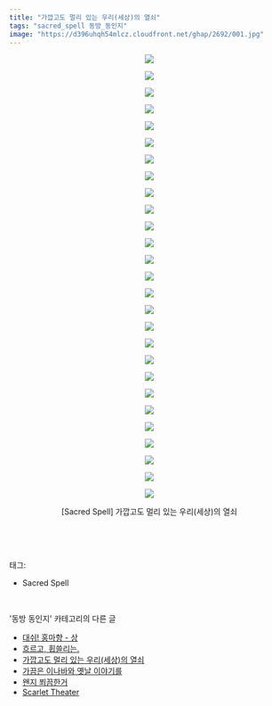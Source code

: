 ```yaml
---
title: "가깝고도 멀리 있는 우리(세상)의 열쇠"
tags: "sacred_spell 동방_동인지"
image: "https://d396uhqh54mlcz.cloudfront.net/ghap/2692/001.jpg"
---
```

<div class="article">
<p style="text-align: center; clear: none; float: none;"><img src="{{ site.imgserver7 }}/ghap/2692/001.jpg"/></p>
<p style="text-align: center; clear: none; float: none;"><img src="{{ site.imgserver7 }}/ghap/2692/002.jpg"/></p>
<p style="text-align: center; clear: none; float: none;"><img src="{{ site.imgserver7 }}/ghap/2692/003.jpg"/></p>
<p style="text-align: center; clear: none; float: none;"><img src="{{ site.imgserver7 }}/ghap/2692/004.jpg"/></p>
<p style="text-align: center; clear: none; float: none;"><img src="{{ site.imgserver7 }}/ghap/2692/005.jpg"/></p>
<p style="text-align: center; clear: none; float: none;"><img src="{{ site.imgserver7 }}/ghap/2692/006.jpg"/></p>
<p style="text-align: center; clear: none; float: none;"><img src="{{ site.imgserver7 }}/ghap/2692/007.jpg"/></p>
<p style="text-align: center; clear: none; float: none;"><img src="{{ site.imgserver7 }}/ghap/2692/008.jpg"/></p>
<p style="text-align: center; clear: none; float: none;"><img src="{{ site.imgserver7 }}/ghap/2692/009.jpg"/></p>
<p style="text-align: center; clear: none; float: none;"><img src="{{ site.imgserver7 }}/ghap/2692/010.jpg"/></p>
<p style="text-align: center; clear: none; float: none;"><img src="{{ site.imgserver7 }}/ghap/2692/011.jpg"/></p>
<p style="text-align: center; clear: none; float: none;"><img src="{{ site.imgserver7 }}/ghap/2692/012.jpg"/></p>
<p style="text-align: center; clear: none; float: none;"><img src="{{ site.imgserver7 }}/ghap/2692/013.jpg"/></p>
<p style="text-align: center; clear: none; float: none;"><img src="{{ site.imgserver7 }}/ghap/2692/014.jpg"/></p>
<p style="text-align: center; clear: none; float: none;"><img src="{{ site.imgserver7 }}/ghap/2692/015.jpg"/></p>
<p style="text-align: center; clear: none; float: none;"><img src="{{ site.imgserver7 }}/ghap/2692/016.jpg"/></p>
<p style="text-align: center; clear: none; float: none;"><img src="{{ site.imgserver7 }}/ghap/2692/017.jpg"/></p>
<p style="text-align: center; clear: none; float: none;"><img src="{{ site.imgserver7 }}/ghap/2692/018.jpg"/></p>
<p style="text-align: center; clear: none; float: none;"><img src="{{ site.imgserver7 }}/ghap/2692/019.jpg"/></p>
<p style="text-align: center; clear: none; float: none;"><img src="{{ site.imgserver7 }}/ghap/2692/020.jpg"/></p>
<p style="text-align: center; clear: none; float: none;"><img src="{{ site.imgserver7 }}/ghap/2692/021.jpg"/></p>
<p style="text-align: center; clear: none; float: none;"><img src="{{ site.imgserver7 }}/ghap/2692/022.jpg"/></p>
<p style="text-align: center; clear: none; float: none;"><img src="{{ site.imgserver7 }}/ghap/2692/023.jpg"/></p>
<p style="text-align: center; clear: none; float: none;"><img src="{{ site.imgserver7 }}/ghap/2692/024.jpg"/></p>
<p style="text-align: center; clear: none; float: none;"><img src="{{ site.imgserver7 }}/ghap/2692/025.jpg"/></p>
<p style="text-align: center; clear: none; float: none;"><img src="{{ site.imgserver7 }}/ghap/2692/026.jpg"/></p>
<p style="text-align: center; clear: none; float: none;"><img src="{{ site.imgserver7 }}/ghap/2692/027.jpg"/></p>
<p style="text-align: center; clear: none; float: none;">[Sacred Spell] 가깝고도 멀리 있는 우리(세상)의 열쇠</p>
<p><br/></p>
</div><br/>
<div class="tagTrail">
<p>태그: </p>
<ul>
<li>Sacred Spell</li>
</ul>
</div><br/>
<div class="another">
<p>'동방 동인지' 카테고리의 다른 글</p>
<ul>
<li><a href="/ghap_2694">대쉬! 홍마향 - 상</a></li>
<li><a href="/ghap_2693">흐르고, 휩쓸리는.</a></li>
<li><a href="/ghap_2692">가깝고도 멀리 있는 우리(세상)의 열쇠</a></li>
<li><a href="/ghap_2691">가끔은 이나바와 옛날 이야기를</a></li>
<li><a href="/ghap_2689">왠지 쬐끔한거</a></li>
<li><a href="/ghap_2688">Scarlet Theater</a></li>
</ul>
</div><br/>
<div class="cb_module cb_fluid">
<div class="cb_wrt cb_profile">
</div><!-- commentList close -->
</div><br/>
